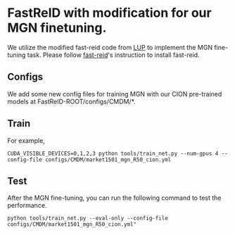 # FastReID with modification for our MGN finetuning.
We utilize the modified fast-reid code from [LUP](https://github.com/DengpanFu/LUPerson) to implement the MGN fine-tuning task. Please follow [fast-reid](https://github.com/JDAI-CV/fast-reid)'s instruction to install fast-reid.

## Configs
We add some new config files for training MGN with our CION pre-trained models at FastReID-ROOT/configs/CMDM/\*.

## Train
For example,
```
CUDA_VISIBLE_DEVICES=0,1,2,3 python tools/train_net.py --num-gpus 4 --config-file configs/CMDM/market1501_mgn_R50_cion.yml 
```

## Test
After the MGN fine-tuning, you can run the following command to test the performance.
```
python tools/train_net.py --eval-only --config-file configs/CMDM/market1501_mgn_R50_cion.yml"
```
